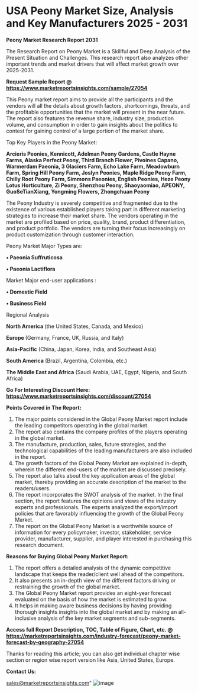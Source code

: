  # USA Peony Market Size, Analysis and Key Manufacturers 2025 - 2031

<strong>Peony Market Research Report 2031</strong>

The Research Report on Peony Market is a Skillful and Deep Analysis of the Present Situation and Challenges. This research report also analyzes other important trends and market drivers that will affect market growth over 2025-2031.

<strong>Request Sample Report @ <a href=https://www.marketreportsinsights.com/sample/27054>https://www.marketreportsinsights.com/sample/27054</a></strong>

This Peony market report aims to provide all the participants and the vendors will all the details about growth factors, shortcomings, threats, and the profitable opportunities that the market will present in the near future. The report also features the revenue share, industry size, production volume, and consumption in order to gain insights about the politics to contest for gaining control of a large portion of the market share.

Top Key Players in the Peony Market:

<strong>Arcieris Peonies, Kennicott, Adelman Peony Gardens, Castle Hayne Farms, Alaska Perfect Peony, Third Branch Flower, Pivoines Capano, Warmerdam Paeonia, 3 Glaciers Farm, Echo Lake Farm, Meadowburn Farm, Spring Hill Peony Farm, Joslyn Peonies, Maple Ridge Peony Farm, Chilly Root Peony Farm, Simmons Paeonies, English Peonies, Heze Peony Lotus Horticulture, Zi Peony, Shenzhou Peony, Shaoyaomiao, APEONY, GuoSeTianXiang, Yongming Flowers, Zhongchuan Peony</strong>

The Peony Industry is severely competitive and fragmented due to the existence of various established players taking part in different marketing strategies to increase their market share. The vendors operating in the market are profiled based on price, quality, brand, product differentiation, and product portfolio. The vendors are turning their focus increasingly on product customization through customer interaction.

Peony Market Major Types are:

<strong>• Paeonia Suffruticosa

• Paeonia Lactiflora</strong>

Market Major end-user applications :

<strong>• Domestic Field

• Business Field</strong>

Regional Analysis

</u><strong><b>North America</b></strong> (the United States, Canada, and Mexico)

<strong><b>Europe </b></strong>(Germany, France, UK, Russia, and Italy)

<strong><b>Asia-Pacific</b></strong> (China, Japan, Korea, India, and Southeast Asia)

<strong><b>South America</b></strong> (Brazil, Argentina, Colombia, etc.)

<strong><b>The Middle East and Africa</b></strong> (Saudi Arabia, UAE, Egypt, Nigeria, and South Africa)

<strong>Go For Interesting Discount Here: <a href=https://www.marketreportsinsights.com/discount/27054>https://www.marketreportsinsights.com/discount/27054</a></strong>

<strong>Points Covered in The Report:</strong>
<ol>
  <li>The major points considered in the Global Peony Market report include the leading competitors operating in the global market.</li>
  <li>The report also contains the company profiles of the players operating in the global market.</li>
  <li>The manufacture, production, sales, future strategies, and the technological capabilities of the leading manufacturers are also included in the report.</li>
  <li>The growth factors of the Global Peony Market are explained in-depth, wherein the different end-users of the market are discussed precisely.</li>
  <li>The report also talks about the key application areas of the global market, thereby providing an accurate description of the market to the readers/users.</li>
  <li>The report incorporates the SWOT analysis of the market. In the final section, the report features the opinions and views of the industry experts and professionals. The experts analyzed the export/import policies that are favorably influencing the growth of the Global Peony Market.</li>
  <li>The report on the Global Peony Market is a worthwhile source of information for every policymaker, investor, stakeholder, service provider, manufacturer, supplier, and player interested in purchasing this research document.</li>
</ol>
<strong>Reasons for Buying Global Peony Market Report:</strong>

<ol>
  <li>The report offers a detailed analysis of the dynamic competitive landscape that keeps the reader/client well ahead of the competitors.</li>
  <li>It also presents an in-depth view of the different factors driving or restraining the growth of the global market.</li>
  <li>The Global Peony Market report provides an eight-year forecast evaluated on the basis of how the market is estimated to grow.</li>
  <li>It helps in making aware business decisions by having providing thorough insights insights into the global market and by making an all-inclusive analysis of the key market segments and sub-segments.</li>
</ol>
<strong>Access full Report Description, TOC, Table of Figure, Chart, etc. @ <a href=https://marketreportsinsights.com/industry-forecast/peony-market-forecast-by-geography-27054>https://marketreportsinsights.com/industry-forecast/peony-market-forecast-by-geography-27054</a></strong>


Thanks for reading this article; you can also get individual chapter wise section or region wise report version like Asia, United States, Europe.

<strong>Contact Us:</strong>

sales@marketreportsinsights.com"
![image](https://github.com/user-attachments/assets/04e67199-90f3-4c1b-85d2-53b860a2cc26)
